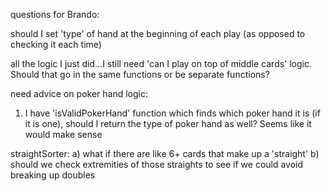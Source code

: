questions for Brando:

should I set 'type' of hand at the beginning of each play (as opposed to checking it each time)

all the logic I just did...I still need 'can I play on top of middle cards' logic. Should that go in the same functions or be separate functions?

need advice on poker hand logic:

1) I have 'isValidPokerHand' function which finds which poker hand it is (if it is one), should I return the type of poker hand as well? Seems like it would make sense

straightSorter:
a) what if there are like 6+ cards that make up a 'straight'
b) should we check extremities of those straights to see if we could avoid breaking up doubles
